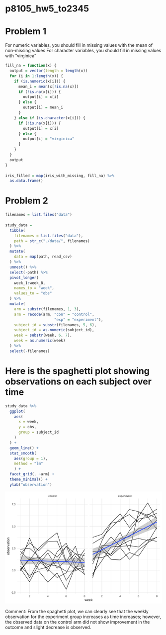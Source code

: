 p8105\_hw5\_to2345
================

# Problem 1

For numeric variables, you should fill in missing values with the mean
of non-missing values For character variables, you should fill in
missing values with “virginica”

``` r
fill_na = function(x) {
  output = vector(length = length(x))
  for (i in 1:length(x)) {
    if (is.numeric(x[i])) {
      mean_i = mean(x[!is.na(x)])
      if (!is.na(x[i])) {
        output[i] = x[i]
      } else {
        output[i] = mean_i
      }
    } else if (is.character(x[i])) {
      if (!is.na(x[i])) {
        output[i] = x[i]
      } else {
        output[i] = "virginica"
      }
    }
  }
  output
}

iris_filled = map(iris_with_missing, fill_na) %>%
  as.data.frame()
```

# Problem 2

``` r
filenames = list.files("data")

study_data = 
  tibble(
    filenames = list.files("data"),
    path = str_c("./data/", filenames)
  ) %>% 
  mutate(
    data = map(path, read_csv)
  ) %>% 
  unnest() %>% 
  select(-path) %>% 
  pivot_longer(
    week_1:week_8,
    names_to = "week",
    values_to = "obs"
  ) %>% 
  mutate(
    arm = substr(filenames, 1, 3),
    arm = recode(arm, "con" = "control",
                      "exp" = "experiment"),
    subject_id = substr(filenames, 5, 6),
    subject_id = as.numeric(subject_id),
    week = substr(week, 6, 7),
    week = as.numeric(week)
  ) %>% 
  select(-filenames)
```

# Here is the spaghetti plot showing observations on each subject over time

``` r
study_data %>% 
  ggplot(
    aes(
      x = week,
      y = obs,
      group = subject_id
    )
  ) +
  geom_line() + 
  stat_smooth(
    aes(group = 1),
    method = "lm"
    ) +
  facet_grid(. ~arm) +
  theme_minimal() +
  ylab("observation")
```

![](p8105_hw5_to2345_files/figure-gfm/unnamed-chunk-3-1.png)<!-- -->

Comment: From the spaghetti plot, we can clearly see that the weekly
observation for the experiment group increases as time increases;
however, the observed data on the control arm did not show improvement
in the outcome and slight decrease is observed.
